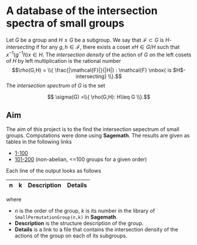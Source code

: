 # A database of the intersection spectra of small groups

Let $G$ be a group and $H\leq G$ be a subgroup. We say that $\mathcal{F} \subset G$ is $H$-*intersecting* if for any $g,h \in \mathcal{F}$, there exists a coset $xH \in G/H$ such that $x^{-1}(g^{-1}h) x \in H$. The *intersection density* of the action of $G$ on the left cosets of $H$ by left multiplication is the rational number $$\rho(G,H) = \\{ \frac{|\mathcal{F}|}{|H|} : \mathcal{F} \mbox{ is $H$-intersecting} \\}.$$ The *intersection spectrum* of $G$ is the set

$$ \sigma(G) =\\{ \rho(G,H): H\leq G \\}.$$  

## Aim

The aim of this project is to the find the intersection sepectrum of small groups. Computations were done using **Sagemath**. The results are given as tables in the following links

* [1-100](/1-100/1-100.md)
* [101-200](/101-200/all-101-200.md) (non-abelian, <=100 groups for a given order)

Each line of the output looks as follows

|n|k|Description|Details|
|:---|:---|:---:|:--:|

where 

* $n$ is the order of the group, $k$ is its number in the library of ```SmallPermutationGroup(n,k)``` in **Sagemath**.
* **Description** is the structure description of the group.
* **Details** is a link to a file that contains the intersection density of the actions of the group on each of its subgroups.
